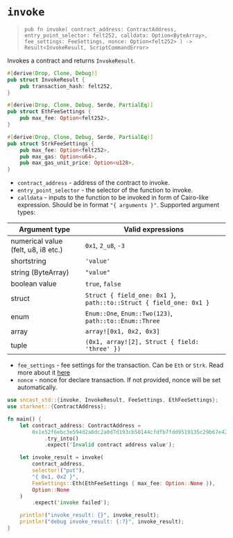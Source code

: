 # `invoke`

> `pub fn invoke(
    contract_address: ContractAddress,
    entry_point_selector: felt252,
    calldata: Option<ByteArray>,
    fee_settings: FeeSettings,
    nonce: Option<felt252>
) -> Result<InvokeResult, ScriptCommandError>`

Invokes a contract and returns `InvokeResult`.

```rust
#[derive(Drop, Clone, Debug)]
pub struct InvokeResult {
    pub transaction_hash: felt252,
}

#[derive(Drop, Clone, Debug, Serde, PartialEq)]
pub struct EthFeeSettings {
    pub max_fee: Option<felt252>,
}

#[derive(Drop, Clone, Debug, Serde, PartialEq)]
pub struct StrkFeeSettings {
    pub max_fee: Option<felt252>,
    pub max_gas: Option<u64>,
    pub max_gas_unit_price: Option<u128>,
}
```

- `contract_address` - address of the contract to invoke.
- `entry_point_selector` - the selector of the function to invoke.
- `calldata` - inputs to the function to be invoked in form of Cairo-like expression. Should be in format `"{ arguments }"`.
  Supported argument types:

| Argument type                       | Valid expressions                                                  |
|-------------------------------------|--------------------------------------------------------------------|
| numerical value (felt, u8, i8 etc.) | `0x1`, `2_u8`, `-3`                                                |
| shortstring                         | `'value'`                                                          |
| string (ByteArray)                  | `"value"`                                                          |
| boolean value                       | `true`, `false`                                                    |
| struct                              | `Struct { field_one: 0x1 }`, `path::to::Struct { field_one: 0x1 }` |
| enum                                | `Enum::One`, `Enum::Two(123)`, `path::to::Enum::Three`             |
| array                               | `array![0x1, 0x2, 0x3]`                                            |
| tuple                               | `(0x1, array![2], Struct { field: 'three' })`                      |

- `fee_settings` - fee settings for the transaction. Can be `Eth` or `Strk`. Read more about it [here](../../starknet/fees-and-versions.md)
- `nonce` - nonce for declare transaction. If not provided, nonce will be set automatically.

```rust
use sncast_std::{invoke, InvokeResult, FeeSettings, EthFeeSettings};
use starknet::{ContractAddress};

fn main() {
    let contract_address: ContractAddress =
        0x1e52f6ebc3e594d2a6dc2a0d7d193cb50144cfdfb7fdd9519135c29b67e427
            .try_into()
            .expect('Invalid contract address value');

    let invoke_result = invoke(
        contract_address,
        selector!("put"),
        "{ 0x1, 0x2 }",
        FeeSettings::Eth(EthFeeSettings { max_fee: Option::None }),
        Option::None
    )
        .expect('invoke failed');

    println!("invoke_result: {}", invoke_result);
    println!("debug invoke_result: {:?}", invoke_result);
}

```
